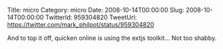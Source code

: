 Title: micro
Category: micro
Date: 2008-10-14T00:00:00
Slug: 2008-10-14T00:00:00
TwitterId: 959304820
TweetUrl: https://twitter.com/mark_philpot/status/959304820

And to top it off, quicken online is using the extjs toolkit...  Not too shabby.